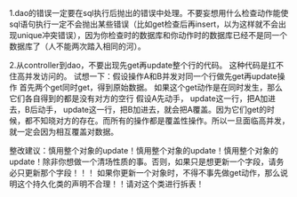 1.dao的错误一定要在sql执行后抛出的错误中处理。不要妄想用什么检查动作能使sql语句执行一定不会抛出某些错误（比如get检查后再insert，以为这样就不会出现unique冲突错误），因为你检查时的数据库和你动作时的数据库已经不是同一个数据库了（人不能两次踏入相同的河）。





2.从controller到dao，不要出现先get再update整个行的代码。
这种代码是扛不住高并发访问的。
试想一下：假设操作A和B并发对同一个行做先get再update操作
首先两个get同时get，得到原始数据。
如果这个get动作是在同时发生，那么它们各自得到的都是没有对方的空行
假设A先动手， update这一行，把A加进去，B后动手， update这一行，把B加进去，就会把A覆盖。因为它们get的时候，都不知晓对方的存在。而所有的操作都是覆盖性操作。所以一旦面临高并发，就一定会因为相互覆盖对数据。

整改建议：慎用整个对象的update！慎用整个对象的update！慎用整个对象的update！除非你想做一个清场性质的事。否则，如果只是想更新一个字段，请务必只更新那个字段！！！
如果你更新一个对象时，不得不事先做get动作，那么说明这个持久化类的声明不合理！！请对这个类进行拆表！



